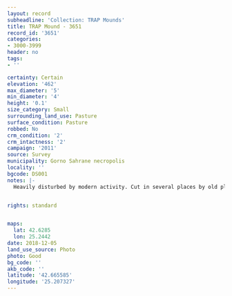 ```yaml
---
layout: record
subheadline: 'Collection: TRAP Mounds'
title: TRAP Mound - 3651
record_id: '3651'
categories:
- 3000-3999
header: no
tags:
- ''

certainty: Certain
elevation: '462'
max_diameter: '5'
min_diameter: '4'
height: '0.1'
size_category: Small
surrounding_land_use: Pasture
surface_condition: Pasture
robbed: No
crm_condition: '2'
crm_intactness: '2'
campaign: '2011'
source: Survey
municipality: Gorno Sahrane necropolis
locality: ''
bgcode: DS001
notes: |-
  Heavily disturbed by modern activity. Cut in several places by old ploughing stoney surface, thin vegetation. No visible robbers trenches.


rights: standard


maps:
  lat: 42.6285
  lon: 25.2442
date: 2018-12-05
land_use_source: Photo
photo: Good
bg_code: ''
akb_code: ''
latitude: '42.665585'
longitude: '25.207327'
---
```

